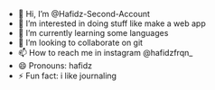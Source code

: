 - 👋 Hi, I’m @Hafidz-Second-Account
- 👀 I’m interested in doing stuff like make a web app
- 🌱 I’m currently learning some languages
- 💞️ I’m looking to collaborate on git  
- 📫 How to reach me in instagram @hafidzfrqn_ 
- 😄 Pronouns: hafidz
- ⚡ Fun fact: i like journaling


<!---
Hafidz-Second-Account/Hafidz-Second-Account is a ✨ special ✨ repository because its `README.md` (this file) appears on your GitHub profile.
You can click the Preview link to take a look at your changes.
--->

